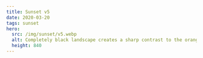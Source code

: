 ```yaml
---
title: Sunset v5
date: 2020-03-20
tags: sunset
hero:
  src: /img/sunset/v5.webp
  alt: Completely black landscape creates a sharp contrast to the orange-red sky. Long clouds start from the lower left and reach the upper right like strings.
  height: 840
---
```

